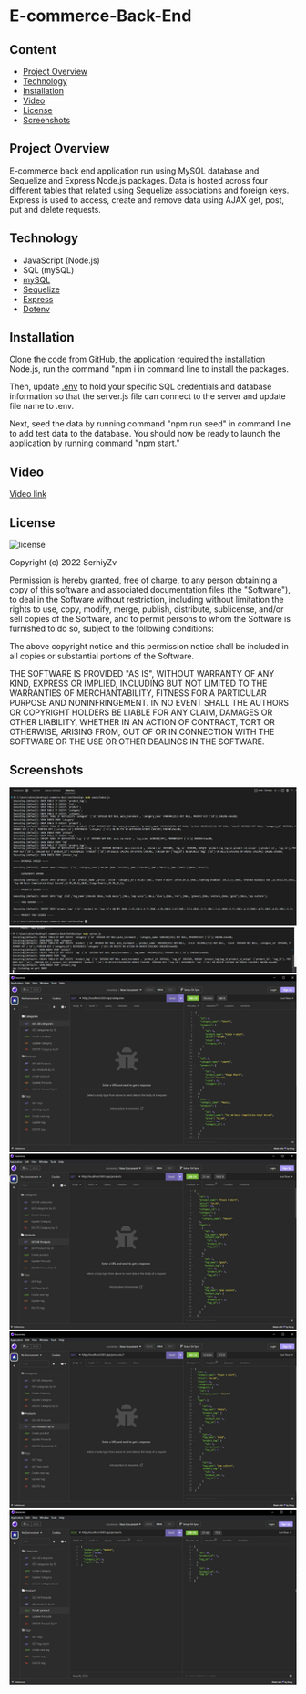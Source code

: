 # E-commerce-Back-End

## Content

* [Project Overview](#project-overview)
* [Technology](#technology)
* [Installation](#installation)
* [Video](#video)
* [License](#license)
* [Screenshots](#screenshots)

## Project Overview

 E-commerce back end application run using MySQL database and Sequelize and Express Node.js packages. Data is hosted across four different tables that related using Sequelize associations and foreign keys. Express is used to access, create and remove data using AJAX get, post, put and delete requests.

 ## Technology
* JavaScript (Node.js)
* SQL (mySQL)
* [mySQL](https://www.npmjs.com/package/mysql)
* [Sequelize](https://www.npmjs.com/package/sequelize)
* [Express](https://www.npmjs.com/package/express)
* [Dotenv](https://www.npmjs.com/package/dotenv)

## Installation

Clone the code from GitHub, the application required the installation Node.js, run the command "npm i in command line to install the packages. 

Then, update [.env](./.env) to hold your specific SQL credentials and database information so that the server.js file can connect to the server and update file name to .env. 

 Next, seed the data by running command "npm run seed" in command line to add test data to the database. You should now be ready to launch the application by running command "npm start."

## Video

[Video link](https://drive.google.com/file/d/1lZv3O0ATFvHDAcd4KJ7zkgJmcB8YpRBv/view?usp=share_link) 

## License

![license](https://img.shields.io/static/v1?label=license&message=MIT&color=brightgreen)

Copyright (c) 2022 SerhiyZv

Permission is hereby granted, free of charge, to any person obtaining a copy
of this software and associated documentation files (the "Software"), to deal
in the Software without restriction, including without limitation the rights
to use, copy, modify, merge, publish, distribute, sublicense, and/or sell
copies of the Software, and to permit persons to whom the Software is
furnished to do so, subject to the following conditions:

The above copyright notice and this permission notice shall be included in all
copies or substantial portions of the Software.

THE SOFTWARE IS PROVIDED "AS IS", WITHOUT WARRANTY OF ANY KIND, EXPRESS OR
IMPLIED, INCLUDING BUT NOT LIMITED TO THE WARRANTIES OF MERCHANTABILITY,
FITNESS FOR A PARTICULAR PURPOSE AND NONINFRINGEMENT. IN NO EVENT SHALL THE
AUTHORS OR COPYRIGHT HOLDERS BE LIABLE FOR ANY CLAIM, DAMAGES OR OTHER
LIABILITY, WHETHER IN AN ACTION OF CONTRACT, TORT OR OTHERWISE, ARISING FROM,
OUT OF OR IN CONNECTION WITH THE SOFTWARE OR THE USE OR OTHER DEALINGS IN THE
SOFTWARE.

## Screenshots

![screenshot1](./Develop/images/Screenshot01.jpg)
![screenshot2](./Develop/images/Screenshot02.jpg)
![screenshot3](./Develop/images/Screenshot03.jpg)
![screenshot4](./Develop/images/Screenshot06.jpg)
![screenshot5](./Develop/images/Screenshot07.jpg)
![screenshot6](./Develop/images/Screenshot08.jpg)


